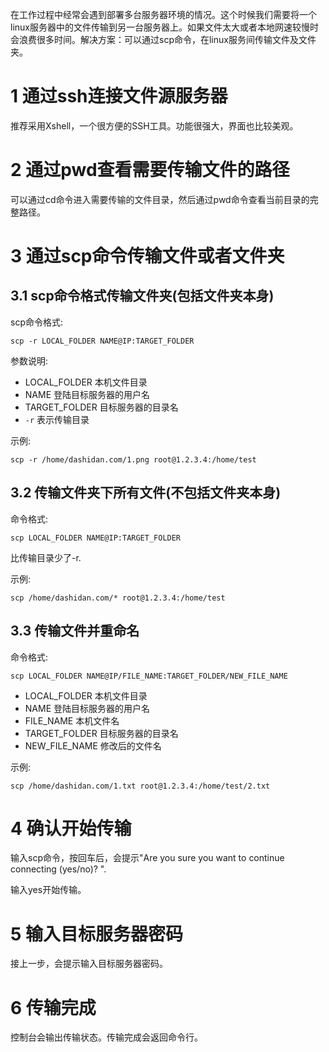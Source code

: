 <div class="jumbotron">
<p>在工作过程中经常会遇到部署多台服务器环境的情况。这个时候我们需要将一个linux服务器中的文件传输到另一台服务器上。如果文件太大或者本地网速较慢时会浪费很多时间。解决方案：可以通过scp命令，在linux服务间传输文件及文件夹。</p>  
</div>

1 通过ssh连接文件源服务器
===

推荐采用Xshell，一个很方便的SSH工具。功能很强大，界面也比较美观。

2 通过pwd查看需要传输文件的路径
==

可以通过cd命令进入需要传输的文件目录，然后通过pwd命令查看当前目录的完整路径。

3 通过scp命令传输文件或者文件夹
===

3.1 scp命令格式传输文件夹(包括文件夹本身)
---

scp命令格式:

```
scp -r LOCAL_FOLDER NAME@IP:TARGET_FOLDER
```

参数说明:

- LOCAL_FOLDER 本机文件目录
- NAME 登陆目标服务器的用户名
- TARGET_FOLDER 目标服务器的目录名
- `-r` 表示传输目录

示例:

```
scp -r /home/dashidan.com/1.png root@1.2.3.4:/home/test
```

3.2 传输文件夹下所有文件(不包括文件夹本身)
---

命令格式:

```
scp LOCAL_FOLDER NAME@IP:TARGET_FOLDER
```

比传输目录少了-r. 

示例:

```
scp /home/dashidan.com/* root@1.2.3.4:/home/test
```

3.3 传输文件并重命名
---

命令格式:

```
scp LOCAL_FOLDER NAME@IP/FILE_NAME:TARGET_FOLDER/NEW_FILE_NAME
```

- LOCAL_FOLDER 本机文件目录
- NAME 登陆目标服务器的用户名
- FILE_NAME 本机文件名
- TARGET_FOLDER 目标服务器的目录名
- NEW_FILE_NAME 修改后的文件名

示例:

```
scp /home/dashidan.com/1.txt root@1.2.3.4:/home/test/2.txt
```

4 确认开始传输
===

输入scp命令，按回车后，会提示"Are you sure you want to continue connecting (yes/no)? ".

输入yes开始传输。

5 输入目标服务器密码
===

接上一步，会提示输入目标服务器密码。

6 传输完成
===

控制台会输出传输状态。传输完成会返回命令行。